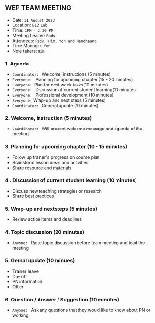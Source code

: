 ## WEP TEAM MEETING
- Date: `11 August 2023`
- Location: `B12 Lab`
- Time: `1PM - 2:30 PM`
- Meeting Leader: `Rady`
- Attendees: `Rady, Him, Yon and Mengheang`
- Time Manager: `Yon`
- Note takers: `Him`
### 1. Agenda
- `Coordinator: `  Welcome, instructions (5 minutes)
- `Everyone: ` Planning for upcoming chapter (15 -  20 minutes)
- `Everyone: `Plan for next week tasks(10 minutes)
- `Everyone: ` Discussion of current student learning(10 minutes)
- `Everyone: ` Professional development (10 minutes)
- `Everyone:` Wrap-up and next steps (5 minutes)
- `Coordinator: ` General update (10 minutes)
### 2. Welcome, instruction (5 minutes)
- `Coordinator: ` Will present welcome message and agenda of the meeting
### 3. Planning for upcoming chapter (10 - 15 minutes)
- Follow up trainer's progress on course plan
- Brainstorm lesson ideas and activities
- Share resource and materials
### 4 . Discussion of current student learning (10 minutes)
- Discuss new teaching strategies or research
- Share best practices
### 5. Wrap-up and nextsteps (5 minutes)
- Review action items and deadlines
### 4. Topic discussion (20 minutes)
- `Anyone: ` Raise topic discussion before team meeting and lead the meeting

### 5. Gernal update (10 minues)
- Trainer leave
- Day off
- PN information
- Other
### 6. Question / Answer / Suggestion (10 minutes)
- `Anyone: ` Ask any questions that they would like to know about PN or working
